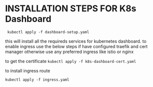 # INSTALLATION STEPS FOR K8s Dashboard

` kubectl apply -f dashboard-setup.yaml`

this will install all the requireds services for kubernetes dashboard. to enable ingress use the below steps if have configured traefik and cert manager otherwise use any preferred ingress like istio or nginx

to get the certificate 
`kubectl apply -f k8s-dashboard-cert.yaml`

to install ingress route

`kubectl apply -f ingress.yaml`